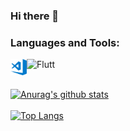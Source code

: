 ### Hi there 👋

### Languages and Tools:

<img align="left" alt="Visual Studio Code" width="26px" src="https://raw.githubusercontent.com/github/explore/80688e429a7d4ef2fca1e82350fe8e3517d3494d/topics/visual-studio-code/visual-studio-code.png" />

<img align="left" alt="Flutter" height=20px width="50px"  src="https://user-images.githubusercontent.com/60929919/89158591-ff61ee80-d58b-11ea-9305-969d9e92363a.png" />




</br>
</br>

[![Anurag's github stats](https://github-readme-stats.vercel.app/api?username=CpdnCristiano&count_private=true&theme=buefy&show_icons=true)](https://github.com/cpdncristiano)
</br>
</br>
[![Top Langs](https://github-readme-stats.vercel.app/api/top-langs/?username=CpdnCristiano&layout=compact)](https://github.com/cpdncristiano/)

<!--
**CpdnCristiano/cpdncristiano** is a ✨ _special_ ✨ repository because its `README.md` (this file) appears on your GitHub profile.

Here are some ideas to get you started:

- 🔭 I’m currently working on ...
- 🌱 I’m currently learning ...
- 👯 I’m looking to collaborate on ...
- 🤔 I’m looking for help with ...
- 💬 Ask me about ...
- 📫 How to reach me: ...
- 😄 Pronouns: ...
- ⚡ Fun fact: ...
-->
